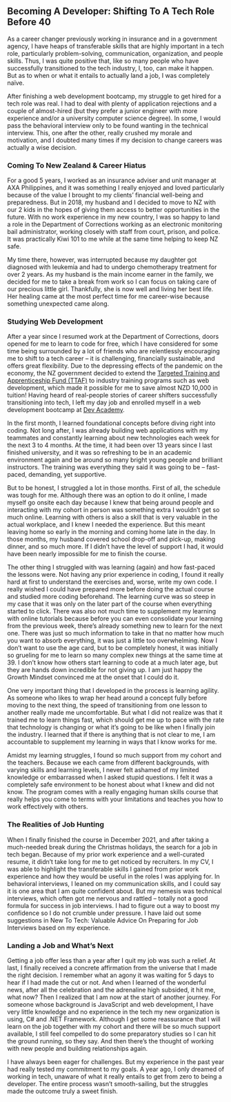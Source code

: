 ## Becoming A Developer: Shifting To A Tech Role Before 40

As a career changer previously working in insurance and in a government agency, I have heaps of transferable skills that are highly important in a tech role, particularly problem-solving, communication, organization, and people skills. Thus, I was quite positive that, like so many people who have successfully transitioned to the tech industry, I, too, can make it happen. But as to when or what it entails to actually land a job, I was completely naïve.

After finishing a web development bootcamp, my struggle to get hired for a tech role was real. I had to deal with plenty of application rejections and a couple of almost-hired (but they prefer a junior engineer with more experience and/or a university computer science degree). In some, I would pass the behavioral interview only to be found wanting in the technical interview. This, one after the other, really crushed my morale and motivation, and I doubted many times if my decision to change careers was actually a wise decision.

### Coming To New Zealand & Career Hiatus

For a good 5 years, I worked as an insurance adviser and unit manager at AXA Philippines, and it was something I really enjoyed and loved particularly because of the value I brought to my clients’ financial well-being and preparedness. But in 2018, my husband and I decided to move to NZ with our 2 kids in the hopes of giving them access to better opportunities in the future. With no work experience in my new country, I was so happy to land a role in the Department of Corrections working as an electronic monitoring bail administrator, working closely with staff from court, prison, and police. It was practically Kiwi 101 to me while at the same time helping to keep NZ safe. 

My time there, however, was interrupted because my daughter got diagnosed with leukemia and had to undergo chemotherapy treatment for over 2 years. As my husband is the main income earner in the family, we decided for me to take a break from work so I can focus on taking care of our precious little girl. Thankfully, she is now well and living her best life. Her healing came at the most perfect time for me career-wise because something unexpected came along.

### Studying Web Development

After a year since I resumed work at the Department of Corrections, doors opened for me to learn to code for free, which I have considered for some time being surrounded by a lot of friends who are relentlessly encouraging me to shift to a tech career – it is challenging, financially sustainable, and offers great flexibility. Due to the depressing effects of the pandemic on the economy, the NZ government decided to extend the [Targeted Training and Apprenticeship Fund (TTAF)](https://www.careers.govt.nz/courses/funding-study-and-training/ttaf/) to industry training programs such as web development, which made it possible for me to save almost NZD 10,000 in tuition! Having heard of real-people stories of career shifters successfully transitioning into tech, I left my day job and enrolled myself in a web development bootcamp at [Dev Academy](https://devacademy.co.nz/). 

In the first month, I learned foundational concepts before diving right into coding. Not long after, I was already building web applications with my teammates and constantly learning about new technologies each week for the next 3 to 4 months. At the time, it had been over 13 years since I last finished university, and it was so refreshing to be in an academic environment again and be around so many bright young people and brilliant instructors. The training was everything they said it was going to be – fast-paced, demanding, yet supportive. 

But to be honest, I struggled a lot in those months. First of all, the schedule was tough for me. Although there was an option to do it online, I made myself go onsite each day because I knew that being around people and interacting with my cohort in person was something extra I wouldn’t get so much online. Learning with others is also a skill that is very valuable in the actual workplace, and I knew I needed the experience. But this meant leaving home so early in the morning and coming home late in the day. In those months, my husband covered school drop-off and pick-up, making dinner, and so much more. If I didn’t have the level of support I had, it would have been nearly impossible for me to finish the course. 

The other thing I struggled with was learning (again) and how fast-paced the lessons were. Not having any prior experience in coding, I found it really hard at first to understand the exercises and, worse, write my own code. I really wished I could have prepared more before doing the actual course and studied more coding beforehand. The learning curve was so steep in my case that it was only on the later part of the course when everything started to click. There was also not much time to supplement my learning with online tutorials because before you can even consolidate your learning from the previous week, there’s already something new to learn for the next one. There was just so much information to take in that no matter how much you want to absorb everything, it was just a little too overwhelming. Now I don’t want to use the age card, but to be completely honest, it was initially so grueling for me to learn so many complex new things at the same time at 39. I don’t know how others start learning to code at a much later age, but they are hands down incredible for not giving up. I am just happy the Growth Mindset convinced me at the onset that I could do it.  

One very important thing that I developed in the process is learning agility. As someone who likes to wrap her head around a concept fully before moving to the next thing, the speed of transitioning from one lesson to another really made me uncomfortable. But what I did not realize was that it trained me to learn things fast, which should get me up to pace with the rate that technology is changing or what it’s going to be like when I finally join the industry. I learned that if there is anything that is not clear to me, I am accountable to supplement my learning in ways that I know works for me.

Amidst my learning struggles, I found so much support from my cohort and the teachers. Because we each came from different backgrounds, with varying skills and learning levels, I never felt ashamed of my limited knowledge or embarrassed when I asked stupid questions. I felt it was a completely safe environment to be honest about what I knew and did not know. The program comes with a really engaging human skills course that really helps you come to terms with your limitations and teaches you how to work effectively with others. 

### The Realities of Job Hunting

When I finally finished the course in December 2021, and after taking a much-needed break during the Christmas holidays, the search for a job in tech began. Because of my prior work experience and a well-curated resume, it didn’t take long for me to get noticed by recruiters. In my CV, I was able to highlight the transferable skills I gained from prior work experience and how they would be useful in the roles I was applying for. In behavioral interviews, I leaned on my communication skills, and I could say it is one area that I am quite confident about. But my nemesis was technical interviews, which often got me nervous and rattled – totally not a good formula for success in job interviews. I had to figure out a way to boost my confidence so I do not crumble under pressure. I have laid out some suggestions in New To Tech: Valuable Advice On Preparing for Job Interviews based on my experience.

### Landing a Job and What’s Next

Getting a job offer less than a year after I quit my job was such a relief. At last, I finally received a concrete affirmation from the universe that I made the right decision. I remember what an agony it was waiting for 5 days to hear if I had made the cut or not. And when I learned of the wonderful news, after all the celebration and the adrenaline high subsided, it hit me, what now? Then I realized that I am now at the start of another journey. For someone whose background is JavaScript and web development, I have very little knowledge and no experience in the tech my new organization is using, C# and .NET Framework. Although I get some reassurance that I will learn on the job together with my cohort and there will be so much support available, I still feel compelled to do some preparatory studies so I can hit the ground running, so they say. And then there’s the thought of working with new people and building relationships again. 

I have always been eager for challenges. But my experience in the past year had really tested my commitment to my goals. A year ago, I only dreamed of working in tech, unaware of what it really entails to get from zero to being a developer. The entire process wasn’t smooth-sailing, but the struggles made the outcome truly a sweet finish.
